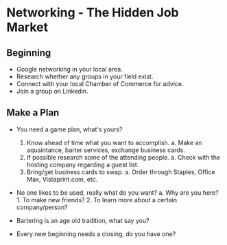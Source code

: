 <!-- TITLE: Networking -->
<!-- SUBTITLE: Its Important to Your Success -->

# Networking - The Hidden Job Market

## Beginning
- Google networking in your local area.
- Research whether any groups in your field exist.
- Connect with your local Chamber of Commerce for advice.
- Join a group on Linkedin.

## Make a Plan
- You need a game plan, what's yours?
  1.  Know ahead of time what you want to accomplish.
       a. Make an aquaintance, barter services, exchange business cards.
  2.  If possible research some of the attending people.
       a. Check with the hosting company regarding a guest list.
  3.  Bring/get business cards to swap.
       a. Order through Staples, Office Max, Vistaprint.com, etc.
	
- No one likes to be used, really what do you want?
				a.  Why are  you here?
				      1. To  make new friends?
				      2.  To learn more about a certain company/person?
- Bartering is an age old tradition, what say you?
- Every new beginning needs a closing, do you have one?